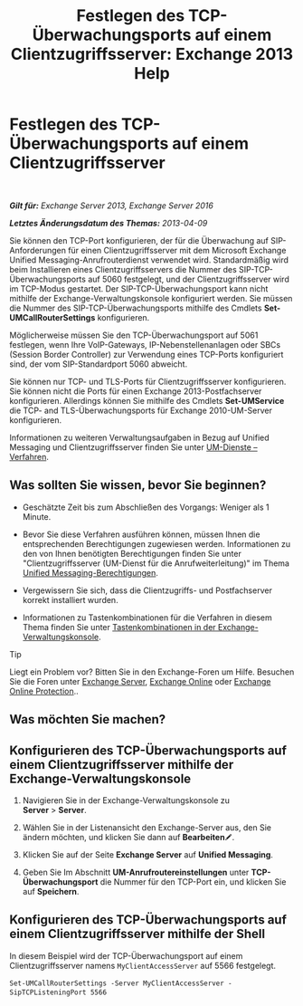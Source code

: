 ﻿---
title: 'Festlegen des TCP-Überwachungsports auf einem Clientzugriffsserver: Exchange 2013 Help'
TOCTitle: Festlegen des TCP-Überwachungsports auf einem Clientzugriffsserver
ms:assetid: 5f48f21a-d8d4-48b2-868f-9a3647693841
ms:mtpsurl: https://technet.microsoft.com/de-de/library/JJ673530(v=EXCHG.150)
ms:contentKeyID: 50554826
ms.date: 04/24/2018
mtps_version: v=EXCHG.150
ms.translationtype: HT
---

# Festlegen des TCP-Überwachungsports auf einem Clientzugriffsserver

 

_**Gilt für:** Exchange Server 2013, Exchange Server 2016_

_**Letztes Änderungsdatum des Themas:** 2013-04-09_

Sie können den TCP-Port konfigurieren, der für die Überwachung auf SIP-Anforderungen für einen Clientzugriffsserver mit dem Microsoft Exchange Unified Messaging-Anrufrouterdienst verwendet wird. Standardmäßig wird beim Installieren eines Clientzugriffsservers die Nummer des SIP-TCP-Überwachungsports auf 5060 festgelegt, und der Clientzugriffsserver wird im TCP-Modus gestartet. Der SIP-TCP-Überwachungsport kann nicht mithilfe der Exchange-Verwaltungskonsole konfiguriert werden. Sie müssen die Nummer des SIP-TCP-Überwachungsports mithilfe des Cmdlets **Set-UMCallRouterSettings** konfigurieren.

Möglicherweise müssen Sie den TCP-Überwachungsport auf 5061 festlegen, wenn Ihre VoIP-Gateways, IP-Nebenstellenanlagen oder SBCs (Session Border Controller) zur Verwendung eines TCP-Ports konfiguriert sind, der vom SIP-Standardport 5060 abweicht.

Sie können nur TCP- und TLS-Ports für Clientzugriffsserver konfigurieren. Sie können nicht die Ports für einen Exchange 2013-Postfachserver konfigurieren. Allerdings können Sie mithilfe des Cmdlets **Set-UMService** die TCP- and TLS-Überwachungsports für Exchange 2010-UM-Server konfigurieren.

Informationen zu weiteren Verwaltungsaufgaben in Bezug auf Unified Messaging und Clientzugriffsserver finden Sie unter [UM-Dienste – Verfahren](um-services-procedures-exchange-2013-help.md).

## Was sollten Sie wissen, bevor Sie beginnen?

  - Geschätzte Zeit bis zum Abschließen des Vorgangs: Weniger als 1 Minute.

  - Bevor Sie diese Verfahren ausführen können, müssen Ihnen die entsprechenden Berechtigungen zugewiesen werden. Informationen zu den von Ihnen benötigten Berechtigungen finden Sie unter "Clientzugriffsserver (UM-Dienst für die Anrufweiterleitung)" im Thema [Unified Messaging-Berechtigungen](unified-messaging-permissions-exchange-2013-help.md).

  - Vergewissern Sie sich, dass die Clientzugriffs- und Postfachserver korrekt installiert wurden.

  - Informationen zu Tastenkombinationen für die Verfahren in diesem Thema finden Sie unter [Tastenkombinationen in der Exchange-Verwaltungskonsole](keyboard-shortcuts-in-the-exchange-admin-center-exchange-online-protection-help.md).


> [!TIP]
> Liegt ein Problem vor? Bitten Sie in den Exchange-Foren um Hilfe. Besuchen Sie die Foren unter <A href="https://go.microsoft.com/fwlink/p/?linkid=60612">Exchange Server</A>, <A href="https://go.microsoft.com/fwlink/p/?linkid=267542">Exchange Online</A> oder <A href="https://go.microsoft.com/fwlink/p/?linkid=285351">Exchange Online Protection</A>..



## Was möchten Sie machen?

## Konfigurieren des TCP-Überwachungsports auf einem Clientzugriffsserver mithilfe der Exchange-Verwaltungskonsole

1.  Navigieren Sie in der Exchange-Verwaltungskonsole zu **Server** \> **Server**.

2.  Wählen Sie in der Listenansicht den Exchange-Server aus, den Sie ändern möchten, und klicken Sie dann auf **Bearbeiten**![Bearbeitungssymbol](images/Bb124582.6f53ccb2-1f13-4c02-bea0-30690e6ea71d(EXCHG.150).gif "Bearbeitungssymbol").

3.  Klicken Sie auf der Seite **Exchange Server** auf **Unified Messaging**.

4.  Geben Sie Im Abschnitt **UM-Anrufroutereinstellungen** unter **TCP-Überwachungsport** die Nummer für den TCP-Port ein, und klicken Sie auf **Speichern**.

## Konfigurieren des TCP-Überwachungsports auf einem Clientzugriffsserver mithilfe der Shell

In diesem Beispiel wird der TCP-Überwachungsport auf einem Clientzugriffsserver namens `MyClientAccessServer` auf 5566 festgelegt.

    Set-UMCallRouterSettings -Server MyClientAccessServer -SipTCPListeningPort 5566

